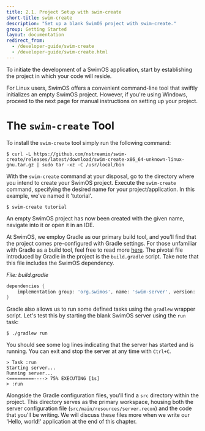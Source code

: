 ```yaml
---
title: 2.1. Project Setup with swim-create
short-title: swim-create
description: "Set up a blank SwimOS project with swim-create."
group: Getting Started
layout: documentation
redirect_from:
  - /developer-guide/swim-create
  - /developer-guide/swim-create.html
---
```


To initiate the development of a SwimOS application, start by establishing the project in which your code will reside.

For Linux users, SwimOS offers a convenient command-line tool that swiftly initializes an empty SwimOS project. 
However, if you're using Windows, proceed to the next page for manual instructions on setting up your project.

# The `swim-create` Tool

To install the `swim-create` tool simply run the following command:

```text
$ curl -L https://github.com/nstreamio/swim-create/releases/latest/download/swim-create-x86_64-unknown-linux-gnu.tar.gz | sudo tar -xz -C /usr/local/bin
```

With the `swim-create` command at your disposal, go to the directory where you intend to create your SwimOS project. 
Execute the `swim-create` command, specifying the desired name for your project/application. 
In this example, we've named it 'tutorial'.

```text
$ swim-create tutorial
```

An empty SwimOS project has now been created with the given name, navigate into it or open it in an IDE.

At SwimOS, we employ Gradle as our primary build tool, and you'll find that the project comes pre-configured with Gradle settings.
For those unfamiliar with Gradle as a build tool, feel free to read more [here](https://gradle.org/).
The pivotal file introduced by Gradle in the project is the `build.gradle` script.
Take note that this file includes the SwimOS dependency.

_File: build.gradle_

```groovy
dependencies {
    implementation group: 'org.swimos', name: 'swim-server', version: '4.1.0.12'
}
```

Gradle also allows us to run some defined tasks using the `gradlew` wrapper script.
Let's test this by starting the blank SwimOS server using the `run` task:

```text
$ ./gradlew run
```

You should see some log lines indicating that the server has started and is running.
You can exit and stop the server at any time with `Ctrl+C`.

```text
> Task :run
Starting server...
Running server...
<=========----> 75% EXECUTING [1s]
> :run
```

Alongside the Gradle configuration files, you'll find a `src` directory within the project.
This directory serves as the primary workspace, housing both the server configuration file (`src/main/resources/server.recon`) and the code that you'll be writing.
We will discuss these files more when we write our 'Hello, world!' application at the end of this chapter.
